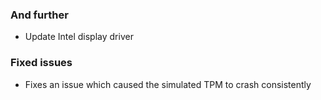 ### And further
- Update Intel display driver

### Fixed issues
- Fixes an issue which caused the simulated TPM to crash consistently